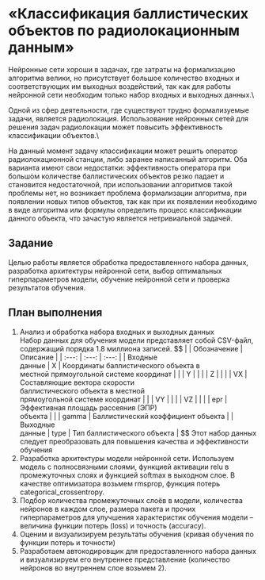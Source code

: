 # «Классификация баллистических объектов по радиолокационным данным»  
Нейронные сети хороши в задачах, где затраты на формализацию алгоритма велики, но присутствует большое количество входных и соответствующих им выходных воздействий, так как для работы нейронной сети необходим только набор входных и выходных данных.\

Одной из сфер деятельности, где существуют трудно формализуемые задачи, является радиолокация. Использование нейронных сетей для решения задач радиолокации может повысить эффективность классификации объектов.\

На данный момент задачу классификации может решить оператор радиолокационной станции, либо заранее написанный алгоритм. Оба варианта имеют свои недостатки: эффективность оператора при большом количестве баллистических объектов резко падает и становится недостаточной, при использовании алгоритмов такой проблемы нет, но возникает проблема формализации алгоритма, при появлении новых типов объектов, так как при их появлении необходимо в виде алгоритма или формулы определить процесс классификации данного объекта, что зачастую является нетривиальной задачей.
## Задание
Целью работы является обработка предоставленного набора данных, разработка архитектуры нейронной сети, выбор оптимальных гиперпараметров модели, обучение нейронной сети и проверка результатов обучения.
## План выполнения 
1.	Анализ и обработка набора входных и выходных данных\
Набор данных для обучения модели представляет собой CSV-файл, содержащий порядка 1.8 миллиона записей.
$$
|  | Обозначение | Описание |
| :---: | :---: | :---: |
| Входные <br> данные | $\mathrm{X}$ | Координаты баллистического объекта в <br> местной прямоугольной системе координат |
|  | $\mathrm{Y}$ |  |
|  | $\mathrm{Z}$ |  |
|  | VX | Составляющие вектора скорости <br> баллистического объекта в местной <br> прямоугольной системе координат |
|  | VY |  |
|  | $\mathrm{VZ}$ |  |
|  | epr | Эффективная площадь рассеяния (ЭПР) <br> объекта |
|  | gamma | Баллистический коэффициент объекта |
| Выходные <br> данные | type | Тип баллистического объекта |
$$
Этот набор данных следует преобразовать для повышения качества и эффективности обучения
2.	Разработка архитектуры модели нейронной сети.
Используем модель c полносвязными слоями, функцией активации relu в промежуточных слоях и функцией softmax в выходном слое. В качестве оптимизатора возьмем rmsprop, функция потерь categorical_crossentropy. 
3.	Подбор количества промежуточных слоёв в модели, количества нейронов в каждом слое, размера пакета и прочих гиперпараметров для улучшения характеристик обучения модели – величина функции потерь (loss) и точность (accuracy).
4.  Оценим и визуализируем результаты обучения (кривая обучения по функции потерь и точности)
5.  Разработаем автокодировщик для предоставленного набора данных и визуализируем его внутреннее представление (количество нейронов во внутреннем слое возьмем 2).
